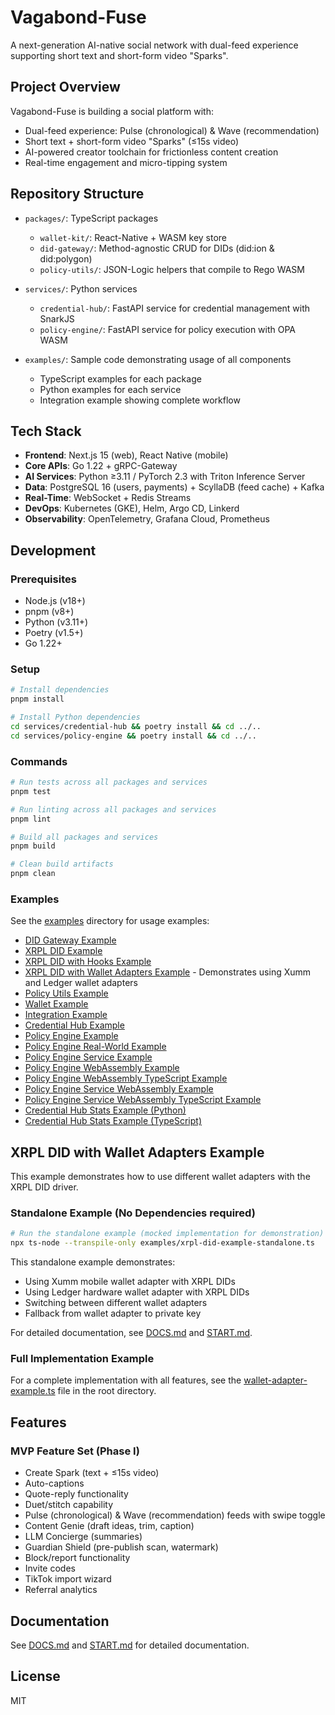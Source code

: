 # Vagabond-Fuse

A next-generation AI-native social network with dual-feed experience supporting short text and short-form video "Sparks".

## Project Overview

Vagabond-Fuse is building a social platform with:

- Dual-feed experience: Pulse (chronological) & Wave (recommendation)
- Short text + short-form video "Sparks" (≤15s video)
- AI-powered creator toolchain for frictionless content creation
- Real-time engagement and micro-tipping system

## Repository Structure

- `packages/`: TypeScript packages

  - `wallet-kit/`: React-Native + WASM key store
  - `did-gateway/`: Method-agnostic CRUD for DIDs (did:ion & did:polygon)
  - `policy-utils/`: JSON-Logic helpers that compile to Rego WASM

- `services/`: Python services

  - `credential-hub/`: FastAPI service for credential management with SnarkJS
  - `policy-engine/`: FastAPI service for policy execution with OPA WASM

- `examples/`: Sample code demonstrating usage of all components
  - TypeScript examples for each package
  - Python examples for each service
  - Integration example showing complete workflow

## Tech Stack

- **Frontend**: Next.js 15 (web), React Native (mobile)
- **Core APIs**: Go 1.22 + gRPC-Gateway
- **AI Services**: Python ≥3.11 / PyTorch 2.3 with Triton Inference Server
- **Data**: PostgreSQL 16 (users, payments) + ScyllaDB (feed cache) + Kafka
- **Real-Time**: WebSocket + Redis Streams
- **DevOps**: Kubernetes (GKE), Helm, Argo CD, Linkerd
- **Observability**: OpenTelemetry, Grafana Cloud, Prometheus

## Development

### Prerequisites

- Node.js (v18+)
- pnpm (v8+)
- Python (v3.11+)
- Poetry (v1.5+)
- Go 1.22+

### Setup

```bash
# Install dependencies
pnpm install

# Install Python dependencies
cd services/credential-hub && poetry install && cd ../..
cd services/policy-engine && poetry install && cd ../..
```

### Commands

```bash
# Run tests across all packages and services
pnpm test

# Run linting across all packages and services
pnpm lint

# Build all packages and services
pnpm build

# Clean build artifacts
pnpm clean
```

### Examples

See the [examples](./examples) directory for usage examples:

- [DID Gateway Example](./examples/did-gateway-example.ts)
- [XRPL DID Example](./examples/did-gateway-xrpl-example.ts)
- [XRPL DID with Hooks Example](./examples/did-gateway-xrpl-hooks-example.ts)
- [XRPL DID with Wallet Adapters Example](./examples/xrpl-did-example-standalone.ts) - Demonstrates using Xumm and Ledger wallet adapters
- [Policy Utils Example](./examples/policy-utils-example.ts)
- [Wallet Example](./examples/wallet-example.ts)
- [Integration Example](./examples/integration-example.ts)
- [Credential Hub Example](./examples/credential-hub-example.py)
- [Policy Engine Example](./examples/policy-engine-example.py)
- [Policy Engine Real-World Example](./examples/policy-engine-real-world-example.py)
- [Policy Engine Service Example](./examples/policy-engine-service-example.py)
- [Policy Engine WebAssembly Example](./examples/policy-engine-wasm-example.py)
- [Policy Engine WebAssembly TypeScript Example](./examples/policy-engine-wasm-example.ts)
- [Policy Engine Service WebAssembly Example](./examples/policy-engine-service-wasm-example.py)
- [Policy Engine Service WebAssembly TypeScript Example](./examples/policy-engine-service-wasm-example.ts)
- [Credential Hub Stats Example (Python)](./examples/credential-hub-stats-example.py)
- [Credential Hub Stats Example (TypeScript)](./examples/credential-hub-stats-example.ts)

## XRPL DID with Wallet Adapters Example

This example demonstrates how to use different wallet adapters with the XRPL DID driver.

### Standalone Example (No Dependencies required)

```bash
# Run the standalone example (mocked implementation for demonstration)
npx ts-node --transpile-only examples/xrpl-did-example-standalone.ts
```

This standalone example demonstrates:

- Using Xumm mobile wallet adapter with XRPL DIDs
- Using Ledger hardware wallet adapter with XRPL DIDs
- Switching between different wallet adapters
- Fallback from wallet adapter to private key

For detailed documentation, see [DOCS.md](./DOCS.md) and [START.md](./START.md).

### Full Implementation Example

For a complete implementation with all features, see the [wallet-adapter-example.ts](./wallet-adapter-example.ts) file in the root directory.

## Features

### MVP Feature Set (Phase I)

- Create Spark (text + ≤15s video)
- Auto-captions
- Quote-reply functionality
- Duet/stitch capability
- Pulse (chronological) & Wave (recommendation) feeds with swipe toggle
- Content Genie (draft ideas, trim, caption)
- LLM Concierge (summaries)
- Guardian Shield (pre-publish scan, watermark)
- Block/report functionality
- Invite codes
- TikTok import wizard
- Referral analytics

## Documentation

See [DOCS.md](./DOCS.md) and [START.md](./START.md) for detailed documentation.

## License

MIT
